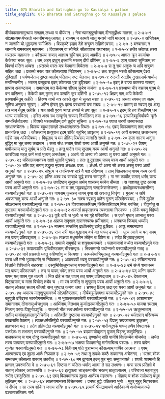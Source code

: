```yaml
---
title: 075 Bharata and Satrughna go to Kausalya s palace
title_english: 075 Bharata and Satrughna go to Kausalya s palace

---
```

<div class="audioEmbed"  caption="श्रीराम-हरिसीताराममूर्ति-घनपाठिभ्यां वचनम्" src="https://archive.org/download/Ramayana-recitation-Sriram-harisItArAmamUrti-Ghanapaati-v2/Kanda_2/Kanda_2_AYK-075-Bharatha_Kousalya_Samvadaha.mp3"></div>
दीर्घकालात्समुत्थाय सम्ज्ञाम् लब्ध्वा च वीर्यवान् ।  
नेत्राभ्यामश्रुपूर्णाभ्याम् दीनामुद्वीक्ष्य मातरम् ॥ २-७५-१  
सोऽमात्यमध्येभरतो जननीमभ्यकुत्सयत् ।  
राज्यम् न कामये जातु मन्त्रये नापि मातरम् ॥ २-७५-२  
अभिषेकम् न जानामि यो.भूद्रज्ज़्ना समीक्षितः ।  
विप्रकृष्टे ह्यहम् देशे शत्रुघ्न सहितोऽवसम् ॥ २-७५-३  
वनवासम् न जानामि रामस्यहम् महात्मनः ।  
विवासनम् वा सौमित्रेः सीतायाश्च यथाभवत् ॥ २-७५-४  
तथैव क्रोशतः तस्य भरतस्य महात्मनः ।  
कौसल्या शब्दम् आज्ञाय सुमित्राम् इदम् अब्रवीत् ॥ २-७५-५  
आगतः क्रूर कार्यायाः कैकेय्या भरतः सुतः ।  
तम् अहम् द्रष्टुम् इच्चामि भरतम् दीर्घ दर्शिनम् ॥ २-७५-६  
एवम् उक्त्वा सुमित्राम् सा विवर्णा मलिन अम्बरा ।  
प्रतस्थे भरतः यत्र वेपमाना विचेतना ॥ २-७५-७  
स तु राम अनुजः च अपि शत्रुघ्न सहितः तदा ।  
प्रतस्थे भरतः यत्र कौसल्याया निवेशनम् ॥ २-७५-८  
ततः शत्रुघ्न भरतौ कौसल्याम् प्रेक्ष्य दुह्खितौ ।  
पर्यष्वजेताम् दुह्ख आर्ताम् पतिताम् नष्ट चेतनाम् ॥ २-७५-९  
रुदन्तौ रुदतीम् दुःखात्समेत्यार्याम् मनस्स्विनीम् ।  
भरतम् प्रत्युवाच इदम् कौसल्या भृश दुह्खिता ॥ २-७५-१०  
इदम् ते राज्य कामस्य राज्यम् प्राप्तम् अकण्टकम् ।  
सम्प्राप्तम् बत कैकेय्या शीघ्रम् क्रूरेण कर्मणा ॥ २-७५-११  
प्रस्थाप्य चीर वसनम् पुत्रम् मे वन वासिनम् ।  
कैकेयी कम् गुणम् तत्र पश्यति क्रूर दर्शिनी ॥ २-७५-१२  
क्षिप्रम् माम् अपि कैकेयी प्रस्थापयितुम् अर्हति ।  
हिरण्य नाभो यत्र आस्ते सुतः मे सुमहा यशाः ॥ २-७५-१३  
अथवा स्वयम् एव अहम् सुमित्र अनुचरा सुखम् ।  
अग्नि होत्रम् पुरः कृत्य प्रस्थास्ये यत्र राघवः ॥ २-७५-१४  
कामम् वा स्वयम् एव अद्य तत्र माम् नेतुम् अर्हसि ।  
यत्र असौ पुरुष व्याघ्रः तप्यते मे तपः सुतः ॥ २-७५-१५  
इदम् हि तव विस्तीर्णम् धन धान्य समाचितम् ।  
हस्ति अश्व रथ सम्पूर्णम् राज्यम् निर्यातितम् तया ॥ २-७५-१६  
इत्यादिबहुभिर्वाक्यैः क्रूरैः सम्भर्स्तितोऽनघः ।  
विव्यथे भरतस्तीव्रम् व्रणे तुद्येव सूचिना ॥ २-७५-१७  
पपात चरणौ तस्यास्तदा सम्भ्रान्तचेतनः ।  
विलप्य बहुधाऽसम्ज्ञो लब्धसम्ज्ञ्स्ततः स्थितः ॥ २-७५-१८  
एवम् विलपमानाम् ताम् भरतः प्रान्जलिस् तदा ।  
कौसल्याम् प्रत्युवाच इदम् शोकैः बहुभिर् आवृताम् ॥ २-७५-१९  
आर्ये कस्मात् अजानन्तम् गर्हसे माम् अकिल्बिषम् ।  
विपुलाम् च मम प्रीतिम् स्थिराम् जानासि राघवे ॥ २-७५-२०  
कृता शास्त्र अनुगा बुद्धिर् मा भूत् तस्य कदाचन ।  
सत्य संधः सताम् श्रेष्ठो यस्य आर्यो अनुमते गतः ॥ २-७५-२१  
प्रैष्यम् पापीयसाम् यातु सूर्यम् च प्रति मेहतु ।  
हन्तु पादेन गाम् सुप्ताम् यस्य आर्यो अनुमते गतः ॥ २-७५-२२  
कारयित्वा महत् कर्म भर्ता भृत्यम् अनर्थकम् ।  
अधर्मः यो अस्य सो अस्याः तु यस्य आर्यो अनुमते गतः ॥ २-७५-२३  
परिपालयमानस्य राज्ञो भूतानि पुत्रवत् ।  
ततः तु द्रुह्यताम् पापम् यस्य आर्यो अनुमते गतः ॥ २-७५-२४  
बलि षड् भागम् उद्धृत्य नृपस्य अरक्षतः प्रजाः ।  
अधर्मः यो अस्य सो अस्य अस्तु यस्य आर्यो अनुमते गतः ॥ २-७५-२५  
संश्रुत्य च तपस्विभ्यः सत्रे वै यज्ञ दक्षिणाम् ।  
ताम् विप्रलपताम् पापम् यस्य आर्यो अनुमते गतः ॥ २-७५-२६  
हस्ति अश्व रथ सम्बाधे युद्धे शस्त्र समाकुले ।  
मा स्म कार्षीत् सताम् धर्मम् यस्य आर्यो अनुमते गतः ॥ २-७५-२७  
उपदिष्टम् सुसूक्ष्म अर्थम् शास्त्रम् यत्नेन धीमता ।  
स नाशयतु दुष्ट आत्मा यस्य आर्यो अनुमते गतः ॥ २-७५-२८  
मा च तम् प्यूढबाह्वंसम् चन्द्रार्कसम्तेजनम् ।  
द्राक्षीद्राज्यस्थमासीनम् यस्यार्योऽनुमते गतः ॥ २-७५-२९  
पायसम् कृसरम् चागम् वृथा सो अश्नातु निर्घृणः ।  
गुरूमः च अपि अवजानातु यस्य आर्यो अनुमते गतः ॥ २-७५-३०  
गाश्च स्पृशतु पादेन गुरून् परिवदेत्स्वयम् ।  
मित्रे द्रुह्येत सोऽत्यन्तम् यस्यार्योऽनुमते गतः ॥ २-७५-३१  
विश्वासात्कथितम् किंचित्परिवादम् मिथः क्वचित् ।  
विवृणोतु स दुष्टात्मा यस्यार्योओऽनुमते गतः ॥ २-७५-३२  
अकर्ता ह्यकृतज्ञश्च त्यक्तात्मा निरपत्रपः ।  
लोके भवतु विद्वेष्यो यस्यार्योऽनुमते गतः ॥ २-७५-३३  
पुत्रैः दारैः च भृत्यैः च स्व गृहे परिवारितः ।  
स एको मृष्टम् अश्नातु यस्य आर्यो अनुमते गतः ॥ २-७५-३४  
अप्राप्य सदृशान् दाराननपत्यः प्रमीयताम् ।  
अनवाप्य क्रियाम् धर्म्याम् यश्यार्योऽनुमते गतः ॥ २-७५-३५  
मात्मनः सम्ततिम् द्राक्षीत्स्वेषु दारेषु दुःखितः ।  
आयुः समग्रमप्राप्य यस्यार्योऽनुमते गतः ॥ २-७५-३६  
राज स्त्री बाल वृद्धानाम् वधे यत् पापम् उच्यते ।  
भृत्य त्यागे च यत् पापम् तत् पापम् प्रतिपद्यताम् ॥ २-७५-३७  
लाक्षया मधुमांसेन लोहेन च विषेण च ।  
सदैव बिभृयाद्भृत्यान् यस्यार्योऽसुमते गतः ॥ २-७५-३८  
सम्ग्रामे समुपोढे स शत्रुपक्ष्भयम्करे ।  
पलायामानो वध्येत यस्यार्योऽनुमे गतः ॥ २-७५-३९  
कपालपाणिः पृथिवीमटताम् चीरसम्वृतः ।  
भिक्समाणो यथोन्मत्तो यस्यार्योऽनुमते गतह् ॥ २-७५-४०  
पाने प्रसक्तो भवतु स्त्रीष्वक्षेषु च नित्यशः ।  
काम्क्रोधाभिभूतस्तु यस्यार्योऽनुमते गतः ॥ २-७५-४१  
यस्य धर्मे मनो भूयादधर्मम् स निषेवताम् ।  
अपात्रवर्षी भवतु यस्यार्योऽनुमते गतः ॥ २-७५-४२  
संचितान्यस्य वित्तानि विविधानि सहस्रशः ।  
दस्युभिर्विप्रलुप्यन्ताम् यश्यार्योऽनुमते गतः ॥ २-७५-४३  
उभे संध्ये शयानस्य यत् पापम् परिकल्प्यते ।  
तच् च पापम् भवेत् तस्य यस्य आर्यो अनुमते गतः ॥ २-७५-४४  
यद् अग्नि दायके पापम् यत् पापम् गुरु तल्पगे ।  
मित्र द्रोहे च यत् पापम् तत् पापम् प्रतिपद्यताम् ॥ २-७५-४५  
देवतानाम् पितृऋणाम् च माता पित्रोस् तथैव च ।  
मा स्म कार्षीत् स शुश्रूषाम् यस्य आर्यो अनुमते गतः ॥ २-७५-४६  
सताम् लोकात् सताम् कीर्त्याः सज् जुष्टात् कर्मणः तथा ।  
भ्रश्यतु क्षिप्रम् अद्य एव यस्य आर्यो अनुमते गतः ॥ २-७५-४७  
अपास्य मातृशुश्रूषामनर्थे सोऽवतिष्ठताम् ।  
दीर्घबाहुर्महावक्षा यस्यार्योऽसुमते गतः ॥ २-७५-४८  
बहुपुत्रो दरिद्रश्च ज्वररोगसमन्वितः ।  
स भूयात्सततक्लेशी यस्यार्योऽनुमते गतः ॥ २-७५-४९  
आशामाशम् समानानाम् दीनानामूर्ध्वचक्षुषाम् ।  
आर्थिनाम् वितथाम् कुर्याद्यस्यार्योऽनुमते गतः ॥ २-७५-५०  
मायया रमताम् नित्यम् परुषः पिशुनोऽशुचिः ।  
राज्ज़्नो भीत स्त्वधर्मात्मा यस्यार्योऽनुमते गतः ॥ २-७५-५१  
ऋतुस्नाताम् सतीम् भार्यामृतुकालानुरोधिनीम् ।  
अतिवर्तेत दुष्टात्मा यस्यार्योऽनुमते गतः ॥ २-७५-५२  
धर्मदारान् परित्यज्य परदारान्नि षेवताम् ।  
त्यक्तधर्मरतिर्मूढो यस्यार्योऽनुमते गतः ॥ २-७५-५३  
विप्रलु प्तप्रजातस्य दुष्कृतम् ब्राह्मणस्य यत् ।  
तदेव प्रतिपद्येत यस्यार्योऽनुमते गतः ॥ २-७५-५४  
पानीयदूषके पापम् तथैव विषदायके ।  
यत्तदेकः स लभताम् यस्यार्योऽनुमते गतः ॥ २-७५-५५  
ब्राह्मणायोद्यताम् पूजाम् विहन्तु कलुषेन्द्रियः ।  
बालवत्साम् च गाम् दोग्दु यस्यर्योऽनुमते गतः ॥ २-७५-५६  
तृष्णार्तम् सति पानीये विप्रलम्भेन योजयेत् ।  
लभेत तस्य यत्पापम् यस्यार्योऽनुमते गतः ॥ २-७५-५७  
भक्त्या विवदमानेषु मार्गमाश्रित्य पश्यतः ।  
तस्य पापेन युज्येत यस्यार्योऽनुमते गतः ॥ २-७५-५८  
विहीनाम् पति पुत्राभ्याम् कौसल्याम् पार्थिव आत्मजः ।  
एवम् आश्वसयन्न् एव दुह्ख आर्तः निपपात ह ॥ २-७५-५९  
तथा तु शपथैः कष्टैः शपमानम् अचेतनम् ।  
भरतम् शोक सम्तप्तम् कौसल्या वाक्यम् अब्रवीत् ॥ २-७५-६०  
मम दुह्खम् इदम् पुत्र भूयः समुपजायते ।  
शपथैः शपमानो हि प्राणान् उपरुणत्सि मे ॥ २-७५-६१  
दिष्ट्या न चलितः धर्मात् आत्मा ते सह लक्ष्मणः ।  
वत्स सत्य प्रतिज्ञो मे सताम् लोकान् अवाप्स्यसि ॥ २-७५-६२  
इत्युक्त्वा चाङ्कमानीय भरतम् भ्रातृवत्सलम् ।  
परिष्वज्य महाबाहुम् रुरोद भृशदुःखिता ॥ २-७५-६३  
एवम् विलपमानस्य दुह्ख आर्तस्य महात्मनः ।  
मोहाच् च शोक सम्रोधात् बभूव लुलितम् मनः ॥ २-७५-६४  
लालप्यमानस्य विचेतनस्य ।  
प्रनष्ट बुद्धेः पतितस्य भूमौ ।  
मुहुर् मुहुर् निह्श्वसतः च दीर्घम् ।  
सा तस्य शोकेन जगाम रात्रिः ॥ २-७५-६५  
इत्यार्षे श्रीमद्रामायणे आदिकाव्ये अयोध्याकाण्डे पञ्चसप्ततितमः सर्गः